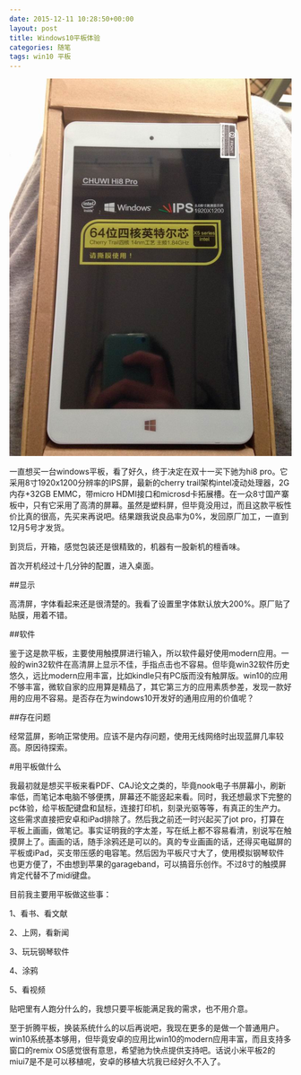 ```yaml
---
date: 2015-12-11 10:28:50+00:00
layout: post
title: Windows10平板体验
categories: 随笔
tags: win10 平板
---
```


![](https://github.com/xulihang/xulihang.github.io/raw/master/album/chuwei.JPG)

一直想买一台windows平板，看了好久，终于决定在双十一买下驰为hi8 pro。它采用8寸1920x1200分辨率的IPS屏，最新的cherry trail架构intel凌动处理器，2G内存+32GB EMMC，带micro HDMI接口和microsd卡拓展槽。在一众8寸国产寨板中，只有它采用了高清的屏幕。虽然是塑料屏，但毕竟没用过，而且这款平板性价比真的很高，先买来再说吧。结果跟我说良品率为0%，发回原厂加工，一直到12月5号才发货。

到货后，开箱，感觉包装还是很精致的，机器有一股新机的檀香味。

首次开机经过十几分钟的配置，进入桌面。

##显示

高清屏，字体看起来还是很清楚的。我看了设置里字体默认放大200%。原厂贴了贴膜，用着不错。

##软件

鉴于这是款平板，主要使用触摸屏进行输入，所以软件最好使用modern应用。一般的win32软件在高清屏上显示不佳，手指点击也不容易。但毕竟win32软件历史悠久，远比modern应用丰富，比如kindle只有PC版而没有触屏版。win10的应用不够丰富，微软自家的应用算是精品了，其它第三方的应用素质参差，发现一款好用的应用不容易。是否存在为windows10开发好的通用应用的价值呢？

##存在问题

经常蓝屏，影响正常使用。应该不是内存问题，使用无线网络时出现蓝屏几率较高。原因待探索。

#用平板做什么

我最初就是想买平板来看PDF、CAJ论文之类的，毕竟nook电子书屏幕小，刷新率低，而笔记本电脑不够便携，屏幕还不能竖起来看。同时，我还想最求下完整的pc体验，给平板配键盘和鼠标，连接打印机，刻录光驱等等，有真正的生产力。这些需求直接把安卓和iPad排除了。然后我之前还一时兴起买了jot pro，打算在平板上画画，做笔记。事实证明我的字太差，写在纸上都不容易看清，别说写在触摸屏上了。画画的话，随手涂鸦还是可以的。真的专业画画的话，还得买电磁屏的平板或iPad，买支带压感的电容笔。然后因为平板尺寸大了，使用模拟钢琴软件也更方便了，不由想到苹果的garageband，可以搞音乐创作。不过8寸的触摸屏肯定代替不了midi键盘。

目前我主要用平板做这些事：

1、看书、看文献

2、上网，看新闻

3、玩玩钢琴软件

4、涂鸦

5、看视频

贴吧里有人跑分什么的，我想只要平板能满足我的需求，也不用介意。

至于折腾平板，换装系统什么的以后再说吧，我现在更多的是做一个普通用户。win10系统基本够用，但毕竟安卓的应用比win10的modern应用丰富，而且支持多窗口的remix OS感觉很有意思，希望驰为快点提供支持吧。话说小米平板2的miui7是不是可以移植呢，安卓的移植大坑我已经好久不入了。


